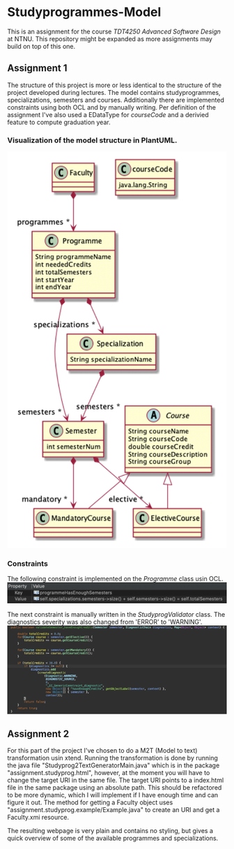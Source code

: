 # Studyprogrammes-Model
This is an assignment for the course *TDT4250 Advanced Software Design* at NTNU. This repository might be expanded as more assignments may build on top of this one.

## Assignment 1
The structure of this project is more or less identical to the structure of the project developed during lectures. 
The model contains studyprogrammes, specializations, semesters and courses. Additionally there are implemented constraints using both OCL and by manually writing.
Per definition of the assignment I've also used a EDataType for *courseCode* and a derivied feature to compute graduation year.

### Visualization of the model structure in PlantUML.
![This is the EMF ecore model at the time of submitting](/images/model_v_1.png)

### Constraints
The following constraint is implemented on the *Programme* class usin OCL.
![OCL constraint](/images/constraint_ocl_1.png)

The next constraint is manually written in the *StudyprogValidator* class. The diagnostics severity was also changed from 'ERROR' to 'WARNING'.
![Manually written constraint](/images/constraint_manual_1.png)

## Assignment 2
For this part of the project I've chosen to do a M2T (Model to text) transformation usin xtend.
Running the transformation is done by running the java file "Studyprog2TextGeneratorMain.java" which is in the package "assignment.studyprog.html", however, at the moment you will have to change the target URI in the same file.
The target URI points to a index.html file in the same package using an absolute path. This should be refactored to be more dynamic, which I will implement if I have enough time and can figure it out.
The method for getting a Faculty object uses "assignment.studyprog.example/Example.java" to create an URI and get a Faculty.xmi resource.

The resulting webpage is very plain and contains no styling, but gives a quick overview of some of the available programmes and specializations.
